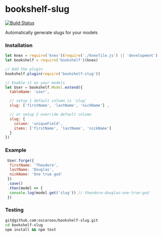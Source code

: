 # bookshelf-slug
[![Build Status](https://travis-ci.org/oscaroox/bookshelf-slug.svg?branch=master)](https://travis-ci.org/oscaroox/bookshelf-slug.svg?branch=master)


Automatically generate slugs for your models

### Installation

```javascript
let knex = require('knex')(require('./knexfile.js') || 'development')
let bookshelf = require('bookshelf')(knex)

// Add the plugin
bookshelf.plugin(require('bookshelf-slug'))

// Enable it on your models
let User = bookshelf.Model.extend({
  tableName: 'user',

  // setup 1 default column is 'slug'
  slug: ['firstName', 'lastName', 'nickName'] ,

  // or setup 2 override default column
  slug: {
    column: 'uniqueField',
    items: ['firstName', 'lastName', 'nickName']
  }
})
```

### Example
```javascript
 User.forge({
  firstName: 'Theodore',
  lastName: 'Douglas',
  nickName: 'One true god'
 })
 .save()
 .then(model => {
  console.log(model.get('slug')) // theodore-douglas-one-true-god
 })
```

### Testing

```bash
git@github.com:oscaroox/bookshelf-slug.git
cd bookshelf-slug
npm install && npm test
```
